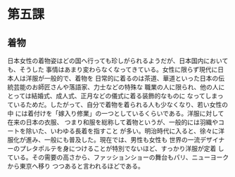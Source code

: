 # 第五課
## 着物
日本女性の着物姿はどの国へ行っても珍しがられるようだが、日本国内においても、そうした
事情はあまり変わらなくなってきている。女性に限らず現代に日本人は洋服が一般的で、着物を
日常的に着るのは茶道、華道といった日本の伝統芸能のお師匠さんや落語家、力士などの特殊な
職業の人に限られ、他の人にとっては結婚式、成人式、正月などの儀式に着る装飾的なものに
なってしまっているためだ。したがって、自分で着物を着られる人も少なくなり、若い女性の中
には着付けを「嫁入り修業」の一つとしているくらいである。洋服に対して在来の日本の衣服、
つまり和服を総称して着物というが、一般的には羽織やコートを除いた、いわゆる長着を指すこと
が多い。明治時代に入ると、徐々に洋服化が進み、一般にも普及した。現在では、男性も女性も
世界の一流デザイナーのプレタポルテを身につけることが特別でないほど、すっかり洋服が定着
している。その需要の高さから、ファッションショーの舞台もパリ、ニューヨークから東京へ移り
つつあると言われるほどである。
